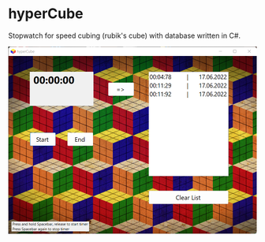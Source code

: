 # hyperCube
Stopwatch for speed cubing (rubik's cube) with database written in C#.


<img src="hyperCube.png" alt="hyperCube">
